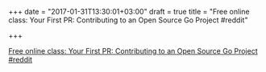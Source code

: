 +++
date = "2017-01-31T13:30:01+03:00"
draft = true
title = "Free online class: Your First PR: Contributing to an Open Source Go Project  #reddit"

+++

<p><a href="https://t.co/zC2Vx4kLKk">Free online class: Your First PR: Contributing to an Open Source Go Project  #reddit</a></p>
